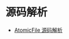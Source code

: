 # 源码解析

* [AtomicFile 源码解析](https://github.com/GcsSloop/AndroidNote/blob/master/SourceAnalysis/AtomicFile.md)
